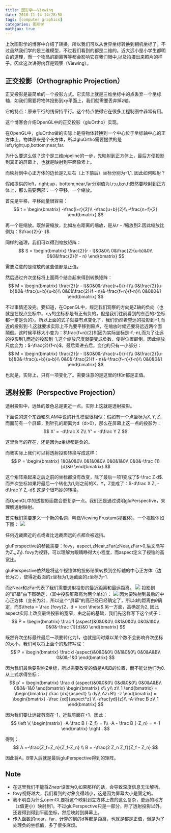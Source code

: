 ```yaml
---
title: 图形学——Viewing
date: 2018-11-14 14:28:58
tags: [computer graphics]
categories: 图形学
mathjax: true
---
```

上次图形学的博客中介绍了转换，所以我们可以从世界坐标转换到相机坐标了。不过虽然我们学的是三维模型，不过我们看到的都是二维的。近大远小是小学生都明白的道理，而一个物品的距离等等都会影响它在我们眼中,以及拍摄出来照片的样子。因此这次讲得内容是观察（Viewing）。
<!--more-->
## 正交投影（Orthographic Projection） ##
正交投影是最简单的一个投影方式。它实际上就是三维坐标中的点丢弃一个坐标轴，如我们需要将物体投影到xy平面上，我们就需要丢弃掉z轴。

它的特点：原来平行的线保持平行。这个特点使得它在很多工程制图中非常有用。

这个博客会介绍OpenGL中的正交投影（gluOrtho）实现。

在OpenGL中，gluOrtho做的实际上是将物体转换到一个中心位于坐标轴中心的正方体上。物体原来是个长方体，所以gluOrtho需要提供的是left,right;up,bottom;near,far.

为什么要这么做？这个是三维pipeline的一步，先映射到正方体上，最后方便投影到真正的屏幕上，也就是映射到平面像素上。

而映射到中心正方体的边长是2,左右（上下前后）坐标分别为-1,1. 因此如何映射？

假如提供的left，right;up，bottom;near,far分别值为l,r;u,b;n,f;既然要映射到正方体上，那么需要两部：一个平移，一个缩放。

首先是平移，平移向量很容易：
$$
t = \begin{bmatrix}
-\frac{l+r}{2}\\
-\frac{u+b}{2}\\
-\frac{n+f}{2}
\end{bmatrix}
$$

再一个是缩放。既然要缩放，比如左右距离的缩放，是从$r - l$缩放到2.因此缩放比例为：$\frac{2}{r-l}$.

同样的道理，我们可以得到缩放矩阵：
$$
S = \begin{bmatrix}
\frac{2}{r - l}&0&0\\
0&\frac{2}{u-b}&0\\
0&0&\frac{2}{f - n}
\end{bmatrix}
$$

需要注意的是缩放的这些值都是正值。

然后通过齐次坐标将上面两个结合起来得到转换矩阵：
$$
M = \begin{bmatrix}
\frac{2}{r - l}&0&0&-\frac{r+l}{r-l}\\
0&\frac{2}{u-b}&0&-\frac{u+b}{u-b}\\
0&0&\frac{2}{f - n}&-\frac{f+n}{f-n}\\
0&0&0&1
\end{bmatrix}
$$

不过事情还没完。要知道，在OpenGL中，规定我们观察的方向是Z轴的负向（也就是在视点坐标中，x,y的坐标都是有正有负的，但是我们往前看到的东西的z坐标都一定是负的）。所以上面的式子就要有点变化了，我们仍然希望远的投影到+1,而近的投影到-1,这就要求实际上不光要平移到原点，在缩放时候还要将远近两个面颠倒。这时候平移大小变为：$\frac{f+n}{2}$(因为实际坐标是-f,-n),而为了让远的投影到1,而近的投影到-1,这个缩放尺度就要变成负数，使得位置颠倒，因此缩放尺度变为：$-\frac{2}{f-n}$，最后乘进去后，变化的只有一小部分：
$$
M = \begin{bmatrix}
\frac{2}{r - l}&0&0&-\frac{r+l}{r-l}\\
0&\frac{2}{u-b}&0&-\frac{u+b}{u-b}\\
0&0&-\frac{2}{f - n}&-\frac{f+n}{f-n}\\
0&0&0&1
\end{bmatrix}
$$

也就是，实际上，只有一项变化了。需要注意的是这里的f和n都是正值。

## 透射投影（Perspective Projection） ##

透射投影中，远处的景色总是更近一点。实际上这就是透射投影。

下面说的这个东西和SLAM中说的针孔模型很相似：假如有一个点坐标为$X,Y,Z$，而面前有一个屏幕，到针孔的距离为d（d>0），那么在屏幕上这一点的投影为：
$$
X' = -d\frac X Z\\
Y' = -d\frac Y Z
$$

这里负号的存在，还是因为z坐标都是负的。

而我实际上我们可以将透射投影转换写成这样：
$$
P = \begin{bmatrix}
1&0&0&0\\
0&1&0&0\\
0&0&1&0\\
0&0&-\frac {1}{d}&0
\end{bmatrix}
$$

这个矩阵乘起来之后之前的坐标都没有改变，除了最后一项1变成了$-\frac Z d$. 而齐次坐标如果将最后一个转化为1,则之前的X，Y，Z变成了：$-d\frac X Z, -d\frac Y Z,-d$.这是个很巧妙的转换。

而OpenGL中的透投影函数会更复杂一点。我们还是通过说明gluPerspective，来理解透射映射。

首先我们需要定义一个新的名词，叫做Viewing Frustum(视锥体)。一个视锥体如下图：
![](https://evolution-video.oss-cn-beijing.aliyuncs.com/images/IMG_0579.PNG)

任何近裁面近的点或者比远裁面远的点都会被遮挡。

gluPerspective的参数需要：fovy，aspect,zNear,zFar(zNear,zFar>0,后文简写为$Z_n,Z_f$). fovy为视野，可以理解为眼睛睁得大小程度，而aspect定义了视锥的高宽比。


gluPerspective依然是将这个视锥体的投影结果转换到坐标轴的中心正方体（边长为2），使得近截面的z坐标为1,远截面的z坐标为-1.

而zNear和zFar代表了我们需要透射投影的最近距离和最远距离。
![](https://evolution-video.oss-cn-beijing.aliyuncs.com/images/IMG_0581.PNG)
投影到的"屏幕"由下图确定，（其中投影屏幕高为两个单位）：
![](https://evolution-video.oss-cn-beijing.aliyuncs.com/images/IMG_0580.PNG)
因为要映射到最后的中心正方体（变长为2），所以这个“屏幕”的高已经已经确定了，所以d的距离由$\theta$确定，而$\theta = \frac {fovy}2，d = \cot \theta$.另一方面，高确定为2, 因此aspect实际上改变最终投影的宽窄，由之前的基础，我们先这样写下这个式子：
$$
P = \begin{bmatrix}
\frac 1 {aspect}&0&0&0\\
0&1&0&0\\
0&0&1&0\\
0&0&-\frac {1}{d}&0
\end{bmatrix}
$$

既然齐次坐标最终最后一项要转化为1，也就是同时乘以某个数不会影响齐次坐标的大小，我们可以将上面个的矩阵写成：
$$
P = \begin{bmatrix}
\frac d {aspect}&0&0&0\\
0&1&0&0\\
0&0&A&B\\
0&0&-1&0
\end{bmatrix}
$$

因为我们最后要影响Z坐标，所以需要改变的值是A和B的位置，而不能让他们为0.从上式求得坐标：
$$
p' = \begin{bmatrix}
\frac d {aspect}&0&0&0\\
0&d&0&0\\
0&0&A&B\\
0&0&-1&0
\end{bmatrix} \begin{bmatrix}
x\\
y\\
z\\
1
\end{bmatrix} = \begin{bmatrix}
\frac {dx}{aspect} \\
dy\\
Az+B\\
-z
\end{bmatrix} =  \begin{bmatrix}
-\frac {xd}{aspect*z} \\
-\frac{yd}{z}\\
-A-\frac B z\\
1
\end{bmatrix}
$$

因为我们要让远裁剪面在-1，近裁剪面在+1，因此：
$$
\left \{ \begin{matrix}
-A-\frac B {-Z_f} = 1\\
-A - \frac B {-Z_n} = =-1
\end{matrix}
\right .
$$

得到：
$$
A =-\frac{Z_f+Z_n}{Z_f-Z_n} \\
B = -\frac{2 Z_n Z_f}{Z_f - Z_n}
$$

因此将A，B带入后就是最后gluPerspective得到的矩阵。

## Note ##

* 在这里我们不能将$Znear$设置为0,如果那样的话，会导致深度信息无法解析。
* fovy视野越大，我们看到的对象变得越小，这是因为屏幕大小是固定的。
* 我不明白为什么openGL要将这个映射到立方体上做的这么复杂，更远的地方（z值更小）映射到1。不过gluPerspective只是一部分，除了透射投影以外，还要得到得到平面坐标，然后映射到屏幕上。
* 传入函数的near，far，计算的到的d等都是距离，也就是都是正值，但是为了处理负的坐标值，多了很多麻烦。